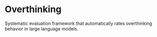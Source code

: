 # Overthinking
Systematic evaluation framework that automatically rates overthinking behavior in large language models.
